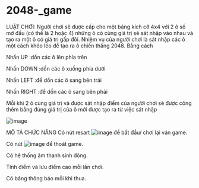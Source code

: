 ﻿# 2048-_game
LUẬT CHƠI:
Người chơi sẽ được cấp cho một bảng kích cỡ 4x4 với 2 ô số mở đầu (có thể là 2 hoặc 4) những ô có cùng giá trị sẽ sát nhập vào nhau và tạo ra một ô có giá trị gấp đôi. Nhiệm vụ của người chơi là sát nhập các ô một cách khéo léo để tạo ra ô chiến thắng 2048. Bằng cách

Nhấn UP :dồn các ô lên phía trên

Nhấn DOWN :dồn các ô xuống phía dưới

Nhấn LEFT :để dồn các ô sang bên trái

Nhấn RIGHT :để dồn các ô sang bên phải

Mỗi khi 2 ô cùng giá trị và được sát nhập điểm của người chơi sẽ được công thêm bằng đúng giá trị của ô mới được tạo ra từ việc sát nhập

![image](https://user-images.githubusercontent.com/125036596/231375440-1082a946-4cbf-4773-8cc5-67473bc3137d.png)

MÔ TẢ CHỨC NĂNG
Có nút resart ![image](https://user-images.githubusercontent.com/125036596/231376470-cbec0248-d52f-4234-8647-804f0f9c1044.png) để bắt đầu/ chơi lại ván game.

Có nút ![image](https://user-images.githubusercontent.com/125036596/231376607-df5b4916-fc0e-47c3-8d56-4daf2c738534.png) để thoát game.

Có hệ thống âm thanh sinh động.

Tính điểm và lưu điểm cao mỗi lần chơi.

Có bảng thông báo mỗi khi thua.
